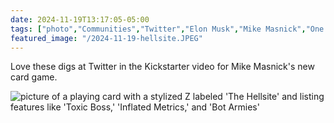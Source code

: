 ```yaml
---
date: 2024-11-19T13:17:05-05:00
tags: ["photo","Communities","Twitter","Elon Musk","Mike Masnick","One Billion Users"]
featured_image: "/2024-11-19-hellsite.JPEG"
---
```

Love these digs at Twitter in the Kickstarter video for Mike Masnick's new card game.

![picture of a playing card with a stylized Z labeled 'The Hellsite' and listing features like 'Toxic Boss,' 'Inflated Metrics,' and 'Bot Armies'](/2024-11-19-hellsite.JPEG)
